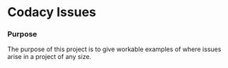 # Codacy Issues

### Purpose

The purpose of this project is to give workable examples of where issues arise in a project of any size.
